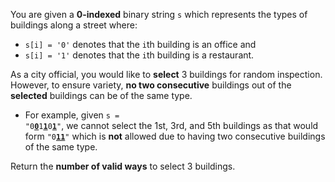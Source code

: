 You are given a **0-indexed** binary string `s` which represents the types of buildings along a street where:

- `s[i] = '0'` denotes that the `i`th building is an office and
- `s[i] = '1'` denotes that the `i`th building is a restaurant.

As a city official, you would like to **select** 3 buildings for random inspection. However, to ensure variety, **no two consecutive** buildings out of the **selected** buildings can be of the same type.

- For example, given <code>s = "0<b><u>0</u></b>1<b><u>1</u></b>0<b><u>1</u></b>"</code>, we cannot select the 1st, 3rd, and 5th buildings as that would form <code>"0<b><u>11</u></b>"</code> which is **not** allowed due to having two consecutive buildings of the same type.

Return the **number of valid ways** to select 3 buildings.